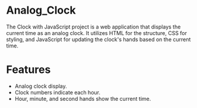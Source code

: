 # Analog_Clock

The Clock with JavaScript project is a web application that displays the current time as an analog clock. It utilizes HTML for the structure, CSS for styling, and JavaScript for updating the clock's hands based on the current time.

# Features 

* Analog clock display.
* Clock numbers indicate each hour.
* Hour, minute, and second hands show the current time.
